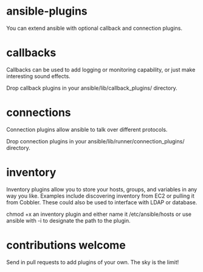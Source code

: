 ansible-plugins
===============

You can extend ansible with optional callback and connection plugins.

callbacks
=========

Callbacks can be used to add logging or monitoring capability, or just make
interesting sound effects.

Drop callback plugins in your ansible/lib/callback_plugins/ directory.

connections
===========

Connection plugins allow ansible to talk over different protocols.

Drop connection plugins in your ansible/lib/runner/connection_plugins/ directory.

inventory
=========

Inventory plugins allow you to store your hosts, groups, and variables in any way
you like.  Examples include discovering inventory from EC2 or pulling it from
Cobbler.  These could also be used to interface with LDAP or database.

chmod +x an inventory plugin and either name it /etc/ansible/hosts or use ansible
with -i to designate the path to the plugin.

contributions welcome
=====================

Send in pull requests to add plugins of your own.  The sky is the limit!

